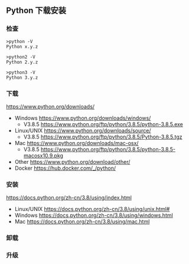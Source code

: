 Python 下载安装
-------------------------

### 检查
```shell
>python -V
Python x.y.z

>python2 -V
Python 2.y.z

>python3 -V
Python 3.y.z
```

### 下载
https://www.python.org/downloads/
- Windows https://www.python.org/downloads/windows/
  - V3.8.5 https://www.python.org/ftp/python/3.8.5/python-3.8.5.exe
- Linux/UNIX https://www.python.org/downloads/source/
  - V3.8.5 https://www.python.org/ftp/python/3.8.5/Python-3.8.5.tgz
- Mac https://www.python.org/downloads/mac-osx/
  - V3.8.5 https://www.python.org/ftp/python/3.8.5/python-3.8.5-macosx10.9.pkg 
- Other https://www.python.org/download/other/
- Docker https://hub.docker.com/_/python/

### 安装
https://docs.python.org/zh-cn/3.8/using/index.html
- Linux/UNIX https://docs.python.org/zh-cn/3.8/using/unix.html#
- Windows https://docs.python.org/zh-cn/3.8/using/windows.html
- Mac https://docs.python.org/zh-cn/3.8/using/mac.html

### 卸载

### 升级